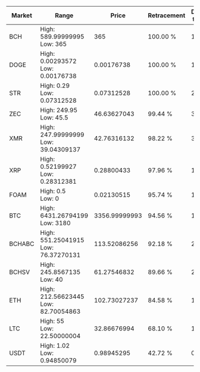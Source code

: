 | Market | Range | Price| Retracement | Doubles to 50% |
| --- | --- | --- | --- | --- |
| BCH | High: 589.99999995<br />Low: 365 | 365 | 100.00 % | 1.31 |
| DOGE | High: 0.00293572<br />Low: 0.00176738 | 0.00176738 | 100.00 % | 1.33 |
| STR | High: 0.29<br />Low: 0.07312528 | 0.07312528 | 100.00 % | 2.48 |
| ZEC | High: 249.95<br />Low: 45.5 | 46.63627043 | 99.44 % | 3.17 |
| XMR | High: 247.99999999<br />Low: 39.04309137 | 42.76316132 | 98.22 % | 3.36 |
| XRP | High: 0.52199927<br />Low: 0.28312381 | 0.28800433 | 97.96 % | 1.40 |
| FOAM | High: 0.5<br />Low: 0 | 0.02130515 | 95.74 % | 11.73 |
| BTC | High: 6431.26794199<br />Low: 3180 | 3356.99999993 | 94.56 % | 1.43 |
| BCHABC | High: 551.25041915<br />Low: 76.37270131 | 113.52086256 | 92.18 % | 2.76 |
| BCHSV | High: 245.8567135<br />Low: 40 | 61.27546832 | 89.66 % | 2.33 |
| ETH | High: 212.56623445<br />Low: 82.70054863 | 102.73027237 | 84.58 % | 1.44 |
| LTC | High: 55<br />Low: 22.50000004 | 32.86676994 | 68.10 % | 1.18 |
| USDT | High: 1.02<br />Low: 0.94850079 | 0.98945295 | 42.72 % | 0.00 |
